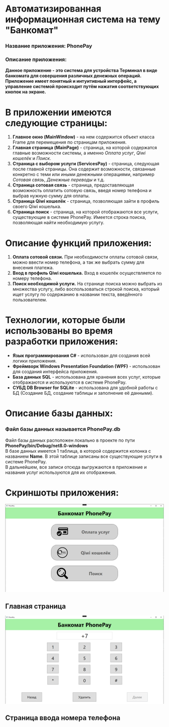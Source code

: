 # Автоматизированная информационная система на тему "Банкомат"
### Название приложения: PhonePay
### Описание приложения:
**Данное приложение - это система для устройства Терминал в виде банкомата для совершения различных денежных операций. Приложение имеет понятный и интуитивный интерфейс, а управление системой происходит путём нажатия соответствующих кнопок на экране.**

# В приложении имеются следующие страницы:
1. **Главное окно (MainWindow)** - на нем содержится объект класса Frame для перемещения по страницам приложения.
2. **Главная страница (MainPage)** - страница, на которой содержатся главные возможности системы, а именно _Оплата услуг_, _Qiwi кошелёк_ и _Поиск_.
3. **Страница с выбором услуги (ServicesPay)** - страница, следующая после главной страницы. Она содержит возможности, связанные конкретно с теми или иными денежными операциями, например _Сотовая связь_, _Денежные переводы_ и т.д.
4. **Страница сотовая связь** - страница, предоставляющая возможность оплатить сотовую связь, введя номер телефона и выбрав нужную сумму для оплаты.
5. **Страница Qiwi кошелёк** - страница, позволяющая зайти в профиль своего Qiwi кошелька.
6. **Страница поиск** - страница, на которой отображаются все услуги, существующие в системе PhonePay. Имеется строка поиска, позволяющая найти необходимую услугу.

# Описание функций приложения:
1. **Оплата сотовой связи.** При необходимости оплаты сотовой связи, можно ввести номер телефона, а так же выбрать сумму для внесения платежа.
2. **Вход в профиль Qiwi кошелька.** Вход в кошелёк осуществляется по номеру телефона.
3. **Поиск необходимой услуги.** На странице поиска можно выбрать из множества услугу, либо воспользоваться строкой поиска, который ищет услугу по содержанию в названии текста, введённого пользователем.

# Технологии, которые были использованы во время разработки приложения:
- **Язык программирования C#** - использован для создания всей логики приложения.
- **Фреймворк Windows Presentation Foundation (WPF)** - использован для создания интерфейса приложения.
- **База данных SQL** - использована для хранения всех услуг, которые отображаются и используются в системе PhonePay.
- **СУБД DB Browser for SQLite** - использована для удобной работы с БД (Создание БД, создание таблицы и заполнение её данными).

# Описание базы данных:
### Файл базы данных называется PhonePay.db <br/>
Файл базы данных расположен локально в проекте по пути **PhonePay/bin/Debug/net8.0-windows** </br>
В базе данных имеется 1 таблица, в которой содержится колонка с названием **Name**. В этой таблице записаны все существующие услуги в системе PhonePay. <br/>
В дальнейшем, все записи отсюда выгружаются в приложение и названия услуг используются для их отображения.

# Скриншоты приложения:

![Главная страница](https://github.com/Fealerok/PhonePay/blob/main/ScreensForRepository/MainMenu.png)
## Главная страница </br>

![Страница ввода номера телефона](https://github.com/Fealerok/PhonePay/blob/main/ScreensForRepository/EnterPhonePage.png)
## Страница ввода номера телефона </br>
